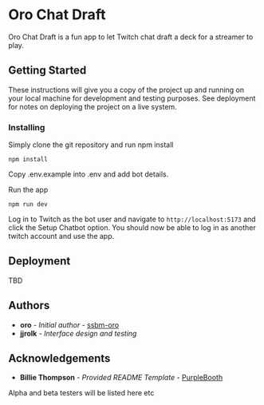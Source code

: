 # Oro Chat Draft

Oro Chat Draft is a fun app to let Twitch chat draft a deck for a streamer to play.

## Getting Started

These instructions will give you a copy of the project up and running on
your local machine for development and testing purposes. See deployment
for notes on deploying the project on a live system.

### Installing

Simply clone the git repository and run npm install

    npm install

Copy .env.example into .env and add bot details.

Run the app

    npm run dev

Log in to Twitch as the bot user and navigate to `http://localhost:5173` and
click the Setup Chatbot option. You should now be able to log in as another twitch
account and use the app.

## Deployment

TBD

## Authors

- **oro** - *Initial author* -
    [ssbm-oro](https://github.com/ssbm-oro)
- **jjrolk** - *Interface design and testing*

## Acknowledgements

- **Billie Thompson** - *Provided README Template* -
    [PurpleBooth](https://github.com/PurpleBooth)

Alpha and beta testers will be listed here etc
